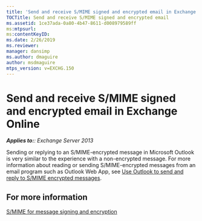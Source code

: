 ```yaml
---
title: 'Send and receive S/MIME signed and encrypted email in Exchange Server'
TOCTitle: Send and receive S/MIME signed and encrypted email
ms.assetid: 1ce37ada-0a80-4b47-8611-d008979589ff
ms:mtpsurl:
ms:contentKeyID:
ms.date: 2/26/2019
ms.reviewer: 
manager: dansimp
ms.author: dmaguire
author: msdmaguire
mtps_version: v=EXCHG.150
---
```


# Send and receive S/MIME signed and encrypted email in Exchange Online

_**Applies to:**: Exchange Server 2013_

Sending or replying to an S/MIME-encrypted message in Microsoft Outlook is very similar to the experience with a non-encrypted message. For more information about reading or sending S/MIME-encrypted messages from an email program such as Outlook Web App, see [Use Outlook to send and reply to S/MIME encrypted messages](https://go.microsoft.com/fwlink/p/?LinkId=392520).

## For more information

[S/MIME for message signing and encryption](s-mime-for-message-signing-and-encryption.md)
